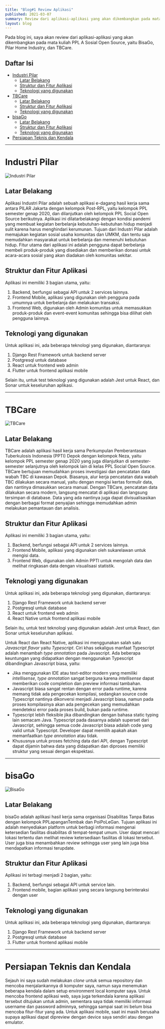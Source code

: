 ```yaml
---
title: "Blog#1 Review Aplikasi"
published: 2021-03-07
summary: Review dari aplikasi-aplikasi yang akan dikembangkan pada mata kuliah PPL A Sosial Open Source, yaitu BisaGo, Pilar Home Industry, dan TBCare.
layout: blog
---
```


Pada blog ini, saya akan review dari aplikasi-aplikasi yang akan dikembangkan pada mata kuliah PPL A Sosial Open Source, yaitu BisaGo, Pilar Home Industry, dan TBCare.

## Daftar Isi

- [Industri Pilar](#industri-pilar)
  - [Latar Belakang](#latar-belakang)
  - [Struktur dan Fitur Aplikasi](#struktur-dan-fitur-aplikasi)
  - [Teknologi yang digunakan](#teknologi-yang-digunakan)
- [TBCare](#tbcare)
  - [Latar Belakang](#latar-belakang-1)
  - [Struktur dan Fitur Aplikasi](#struktur-dan-fitur-aplikasi-1)
  - [Teknologi yang digunakan](#teknologi-yang-digunakan-1)
- [bisaGo](#bisago)
  - [Latar Belakang](#latar-belakang-2)
  - [Struktur dan Fitur Aplikasi](#struktur-dan-fitur-aplikasi-2)
  - [Teknologi yang digunakan](#teknologi-yang-digunakan-2)
- [Persiapan Teknis dan Kendala](#persiapan-teknis-dan-kendala)

---

# Industri Pilar

![Industri Pilar](https://drive.google.com/uc?id=1aU4vSKKS1e8M4qVIRiY6I2fRwkbWWlas)

## Latar Belakang

Aplikasi Industri Pilar adalah sebuah aplikasi e-dagang hasil kerja sama antara PILAR Jakarta dengan kelompok Post-RPL, yaitu kelompok PPL semester genap 2020, dan dilanjutkan oleh kelompok PPL Social Open Source berikutnya. Aplikasi ini dilatarbelakangi dengan kondisi pandemi yang membuat kegiatan berbelanja kebutuhan-kebutuhan hidup menjadi sulit karena harus menghindari kerumunan. Tujuan dari Industri Pilar adalah memajukan kegiatan sosial usaha komunitas dan UMKM, dan tentu saja memudahkan masyarakat untuk berbelanja dan memenuhi kebutuhan hidup. Fitur utama dari aplikasi ini adalah pengguna dapat berbelanja membeli produk-produk yang disediakan dan memberikan donasi untuk acara-acara sosial yang akan diadakan oleh komunitas sekitar.

## Struktur dan Fitur Aplikasi

Aplikasi ini memiliki 3 bagian utama, yaitu:

1. Backend, berfungsi sebagai API untuk 2 services lainnya.
2. Frontend Mobile, aplikasi yang digunakan oleh pengguna pada umumnya untuk berbelanja dan melakukan transaksi.
3. Frontend Web, digunakan oleh Admin komunitas untuk memasukkan produk-produk dan event-event komunitas sehingga bisa dilihat oleh pengguna lainnya.

## Teknologi yang digunakan

Untuk aplikasi ini, ada beberapa teknologi yang digunakan, diantaranya:

1. Django Rest Framework untuk backend server
2. Postgresql untuk database
3. React untuk frontend web admin
4. Flutter untuk frontend aplikasi mobile

Selain itu, untuk test teknologi yang digunakan adalah Jest untuk React, dan Sonar untuk keseluruhan aplikasi.

---

# TBCare

![TBCare](https://drive.google.com/uc?id=1xXpyRWefPbWzvt8l0xDfO4DMLT2xCoIr)

## Latar Belakang

TBCare adalah aplikasi hasil kerja sama Perkumpulan Pemberantasan Tuberkulosis Indonesia (PPTI) Depok dengan kelompok Neza, yaitu kelompok PPL semester genap 2020 yang juga dilanjutkan di semester-semester selanjutnya oleh kelompok lain di kelas PPL Social Open Source. TBCare bertujuan memudahkan proses investigasi dan pencatatan data wabah TBC di kawasan Depok. Biasanya, alur kerja pencatatan data wabah TBC dilakukan secara manual, yaitu dengan mengisi kertas formulir data, dan nantinya dimasukkan secara manual. Dengan TBCare, pencatatan data dilakukan secara modern, langsung mencatat di aplikasi dan langsung tersimpan di database. Data yang ada nantinya juga dapat divisualisasikan dengan berbagai format penyajian sehingga memudahkan admin melakukan pemantauan dan analisis.

## Struktur dan Fitur Aplikasi

Aplikasi ini memiliki 3 bagian utama, yaitu:

1. Backend, berfungsi sebagai API untuk 2 services lainnya.
2. Frontend Mobile, aplikasi yang digunakan oleh sukarelawan untuk mengisi data.
3. Frontend Web, digunakan oleh Admin PPTI untuk mengolah data dan melihat ringkasan data dengan visualisasi statistik.

## Teknologi yang digunakan

Untuk aplikasi ini, ada beberapa teknologi yang digunakan, diantaranya:

1. Django Rest Framework untuk backend server
2. Postgresql untuk database
3. React untuk frontend web admin
4. React Native untuk frontend aplikasi mobile

Selain itu, untuk test teknologi yang digunakan adalah Jest untuk React, dan Sonar untuk keseluruhan aplikasi.

Untuk React dan React Native, aplikasi ini menggunakan salah satu *Javascript flavor* yaitu *Typescript*. Ciri khas sekaligus manfaat Typescript adalah menambah *type annotation* pada Javascript. Ada beberapa keuntungan yang didapatkan dengan menggunakan Typescript dibandingkan Javascript biasa, yaitu:

- Jika menggunakan IDE atau text-editor modern yang memiliki *intellisense*, *type annotation* sangat berguna karena *intellisense* dapat memberikan code completion dan preview informasi tambahan.
- Javascript biasa sangat rentan dengan error pada runtime, karena memang tidak ada pengecekan kompilasi, sedangkan source code Typescript nantinya dikonversi menjadi Javascript biasa, namun pada proses kompilasinya akan ada pengecekan yang memudahkan mendeteksi error pada proses build, bukan pada runtime.
- Typescript lebih fleksible jika dibandingkan dengan bahasa static typing lain semacam Java. Typescript pada dasarnya adalah superset dari Javascript, sehingga semua code Javascript biasa adalah code yang valid untuk Typescript. Developer dapat memilih apakah akan memanfaatkan *type annotation* atau tidak.
- Khususnya untuk proses fetching data dari API, dengan Typescript dapat dijamin bahwa data yang didapatkan dan diproses memiliki struktur yang sesuai dengan ekspektasi.

---

# bisaGo

![BisaGo](https://drive.google.com/uc?id=16tq02XUgFeVvTE50Tk6iVRAVyk1wdqpM)

## Latar Belakang

bisaGo adalah aplikasi hasil kerja sama organisasi Disabilitas Tanpa Batas dengan kelompok PPLapanganTembak dan PoiPoLeGan. Tujuan aplikasi ini adalah menyediakan platform untuk berbagi informasi mengenai ketersedian fasilitas disabilitas di tempat-tempat umum. User dapat mencari lokasi tertentu dan melihat review ketersediaan fasilitas di lokasi tersebut. User juga bisa menambahkan review sehingga user yang lain juga bisa mendapatkan informasi terupdate.

## Struktur dan Fitur Aplikasi

Aplikasi ini terbagi menjadi 2 bagian, yaitu:

1. Backend, berfungsi sebagai API untuk service lain.
2. Frontend mobile, bagian aplikasi yang secara langsung berinteraksi dengan user

## Teknologi yang digunakan

Untuk aplikasi ini, ada beberapa teknologi yang digunakan, diantaranya:

1. Django Rest Framework untuk backend server
2. Postgresql untuk database
3. Flutter untuk frontend aplikasi mobile

---

# Persiapan Teknis dan Kendala

Sejauh ini saya sudah melakukan *clone* untuk semua repository dan mencoba menjalankannya di komputer saya, namun saya menemukan beberapa kendala dalam setup environment local komputer saya. Untuk mencoba frontend aplikasi web, saya juga terkendala karena aplikasi tersebut ditujukan untuk admin, sementara saya tidak memiliki informasi username dan password adminnya, sehingga sampai saat ini belum bisa mencoba fitur-fitur yang ada. Untuk aplikasi mobile, saat ini masih berusaha supaya aplikasi dapat dipreview dengan device saya sendiri atau dengan emulator.